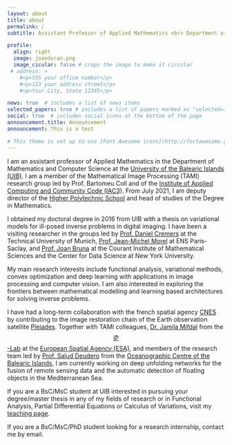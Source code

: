 ```yaml
---
layout: about
title: about
permalink: /
subtitle: Assistant Professor of Applied Mathematics <br> Department of Mathematics and Computer Science, <a href='https://www.uib.eu/'>University of the Balearic Islands</a>

profile:
  align: right
  image: joanduran.png
  image_cicular: false # crops the image to make it circular
 # address: >
    #<p>555 your office number</p>
    #<p>123 your address street</p>
    #<p>Your City, State 12345</p>

news: true  # includes a list of news items
selected_papers: true # includes a list of papers marked as "selected={true}"
social: true  # includes social icons at the bottom of the page
announcement.title: Announcement
announcement: This is a test

# This theme is set up to use [Font Awesome icons](http://fortawesome.github.io/Font-Awesome/) and [Academicons](https://jpswalsh.github.io/academicons/), like the ones below. 
---
```


I am an assistant professor of Applied Mathematics in the Department of Mathematics and Computer Science at the [University of the Balearic Islands (UIB)](http://www.uib.eu/). I am a member of the Mathematical Image Processing (TAMI) research group led by Prof. Bartomeu Coll and of the [Institute of Applied Computing and Community Code (IAC3)](http://iac3.uib.es). From July 2021, I am deputy director of the [Higher Polytechnic School](http://eps.uib.es/) and head of studies of the Degree in Mathematics.

I obtained my doctoral degree in 2016 from UIB with a thesis on variational models for ill-posed inverse problems in digital imaging. I have been a visiting researcher in the groups led by [Prof. Daniel Cremers](http://vision.in.tum.de/) at the Technical University of Munich, [Prof. Jean-Michel Morel](http://sites.google.com/site/jeanmichelmorelcmlaenscachan/) at ENS Paris-Saclay, and [Prof. Joan Bruna](http://cims.nyu.edu/~bruna/) at the Courant Institute of Mathematical Sciences and the Center for Data Science at New York University.

My main research interests include functional analysis, variational methods, convex optimization and deep learning with applications in image processing and computer vision. I am also interested in exploring the frontiers between mathematical modelling and learning based architectures for solving inverse problems.  

I have had a long-term collaboration with the french spatial agency [CNES](http://cnes.fr/en) by contributing to the image restoration chain of the Earth observation satellite [Pleiades](http://pleiades.cnes.fr/en/PLEIADES/index.htm). Together with TAMI colleagues, [Dr. Jamila Mifdal](http://jamilamifdal.com/) from the [$$\Phi$$-Lab](http://philab.phi.esa.int/) at the [European Spatial Agency (ESA)](http://www.esa.int), and members of the research team led by  [Prof. Salud Deudero](http://www.ba.ieo.es/es/personal/12-contacts/15-salud-deudero-company) from the [Oceanographic Centre of the Balearic Islands](http://www.ba.ieo.es), I am currently working on deep unfolding networks for the fusion of remote sensing data and the automatic detection of floating objects in the Mediterranean Sea.

If you are a BsC/MsC student at UIB interested in pursuing your degree/master thesis in any of my fields of research or in Functional Analysis, Partial Differential Equations or Calculus of Variations, visit my [teaching page](/teaching/).

If you are a BsC/MsC/PhD student looking for a research internship, contact me by email.
